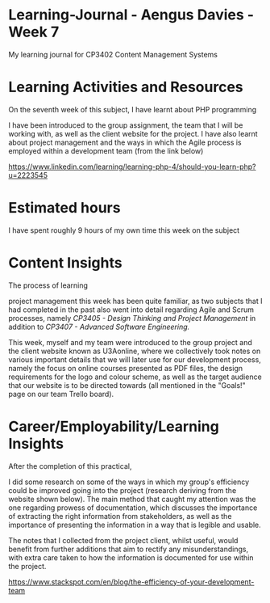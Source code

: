 # Learning-Journal - Aengus Davies - Week 7
My learning journal for CP3402 Content Management Systems

# Learning Activities and Resources
On the seventh week of this subject, I have learnt about PHP programming

I have been introduced to the group assignment, the team that I will be working with, as well as the client website for the project. I have also learnt about project management and the ways in which the Agile process is employed within a development team (from the link below)

https://www.linkedin.com/learning/learning-php-4/should-you-learn-php?u=2223545

# Estimated hours
I have spent roughly 9 hours of my own time this week on the subject

# Content Insights
The process of learning 

project management this week has been quite familiar, as two subjects that I had completed in the past also went into detail regarding Agile and Scrum processes, namely _CP3405 - Design Thinking and Project Management_ in addition to _CP3407 - Advanced Software Engineering._

This week, myself and my team were introduced to the group project and the client website known as U3Aonline, where we collectively took notes on various important details that we will later use for our development process, namely the focus on online courses presented as PDF files, the design requirements for the logo and colour scheme, as well as the target audience that our website is to be directed towards (all mentioned in the "Goals!" page on our team Trello board).

# Career/Employability/Learning Insights
After the completion of this practical, 

I did some research on some of the ways in which my group's efficiency could be improved going into the project (research deriving from the website shown below). The main method that caught my attention was the one regarding prowess of documentation, which discusses the importance of extracting the right information from stakeholders, as well as the importance of presenting the information in a way that is legible and usable.

The notes that I collected from the project client, whilst useful, would benefit from further additions that aim to rectify any misunderstandings, with extra care taken to how the information is documented for use within the project.

https://www.stackspot.com/en/blog/the-efficiency-of-your-development-team 

